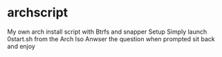 # archscript
My own arch install script with Btrfs and snapper Setup
Simply launch 0start.sh from the Arch Iso 
Anwser the question when prompted
sit back and enjoy
